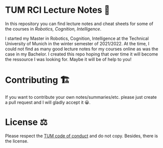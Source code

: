 # TUM RCI Lecture Notes 📝

In this repository you can find lecture notes and cheat sheets for some of the courses in *Robotics, Cognition, Intelligence*. 

I started my Master in Robotics, Cognition, Intelligence at the Technical University of Munich in the winter semester of 2021/2022. At the time, I could not find as many good lecture notes for my courses online as was the case in my Bachelor. I created this repo hoping that over time it will become the ressource I was looking for. Maybe it will be of help to you!

# Contributing 🏗

If you want to contribute your own notes/summaries/etc. please just create a pull request and I will gladly accept it 😀.

# License ⚖️

Please respect the [TUM code of conduct](https://www.in.tum.de/en/in/current-students/administrative-matters/student-code-of-conduct/) and do not copy. Besides, there is the license.
